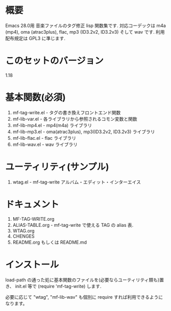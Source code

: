 

# 概要

Emacs 28.0用 音楽ファイルのタグ修正 lisp 関数集です.
対応コーデックは m4a (mp4), oma (atrac3plus), flac, mp3 (ID3.2v2, ID3.2v3) そして wav です.
利用配布規定は GPL3 に準じます.


# このセットのバージョン

1.18


# 基本関数(必須)

1.  mf-tag-write.el   - タグの書き換えフロントエンド関数
2.  mf-lib-var.el     - 各ライブラリから参照されるコモン変数と関数
3.  mf-lib-mp4.el     - mp4(m4a) ライブラリ
4.  mf-lib-mp3.el     - oma(atrac3plus), mp3(ID3.2v2, ID3.2v3) ライブラリ
5.  mf-lib-flac.el    - flac ライブラリ
5.  mf-lib-wav.el     - wav ライブラリ


# ユーティリティ(サンプル)

1.  wtag.el           - mf-tag-write アルバム・エディット・インターエイス


# ドキュメント

1.  MF-TAG-WRITE.org
2.  ALIAS-TABLE.org - mf-tag-write で使える TAG の alias 表.
3.  WTAG.org
4.  CHENGES
5.  README.org もしくは README.md


# インストール

load-path の通った処に基本関数のファイルを(必要ならユーティリティ類も)置き、
init.el 等で (require 'mf-tag-write) します.

必要に応じて "wtag", "mf-lib-wav" も個別に require すれば利用できるようになります。

